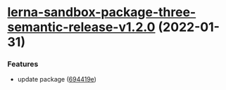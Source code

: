 # [lerna-sandbox-package-three-semantic-release-v1.2.0](https://github.com/QuinnLee/lerna-sandbox/compare/lerna-sandbox-package-three-semantic-release-v1.1.0...lerna-sandbox-package-three-semantic-release-v1.2.0) (2022-01-31)


### Features

* update package ([694419e](https://github.com/QuinnLee/lerna-sandbox/commit/694419ed26fffb6b00a7a8bd4b53bbce937f22b3))
